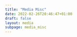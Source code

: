 ```yaml
---
title: "Media Misc"
date: 2022-02-26T20:46:47+01:00
draft: false
layout: media
subpage: media_misc
---
```

